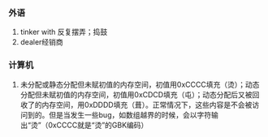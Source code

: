 ### 外语

1. tinker with 反复摆弄；捣鼓
2. dealer经销商 
 
 ### 计算机
 
 1. 未分配或静态分配但未赋初值的内存空间，初值用0xCCCC填充（烫）；动态分配但未赋初值的内存空间，初值用0xCDCD填充（屯）；动态分配后又被回收了的内存空间，用0xDDDD填充（葺）。正常情况下，这些内容是不会被访问到的。但是当发生一些bug，如数组越界的时候，会以字符输出“烫”（0xCCCC就是“烫”的GBK编码）
